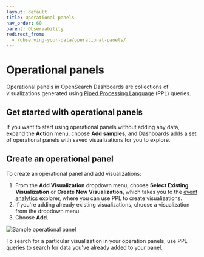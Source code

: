 ```yaml
---
layout: default
title: Operational panels
nav_order: 60
parent: Observability
redirect_from:
  - /observing-your-data/operational-panels/
---
```


# Operational panels

Operational panels in OpenSearch Dashboards are collections of visualizations generated using [Piped Processing Language]({{site.url}}{{site.baseurl}}/search-plugins/sql/ppl/index) (PPL) queries.

## Get started with operational panels

If you want to start using operational panels without adding any data, expand the **Action** menu, choose **Add samples**, and Dashboards adds a set of operational panels with saved visualizations for you to explore.

## Create an operational panel

To create an operational panel and add visualizations:

1. From the **Add Visualization** dropdown menu, choose **Select Existing Visualization** or **Create New Visualization**, which takes you to the [event analytics]({{site.url}}{{site.baseurl}}/observing-your-data/event-analytics) explorer, where you can use PPL to create visualizations.
1. If you're adding already existing visualizations, choose a visualization from the dropdown menu.
1. Choose **Add**.

![Sample operational panel]({{site.url}}{{site.baseurl}}/images/operational-panel.png)

To search for a particular visualization in your operation panels, use PPL queries to search for data you've already added to your panel.
